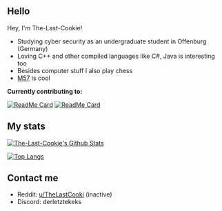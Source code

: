 ## Hello

Hey, I'm The-Last-Cookie!

- Studying cyber security as an undergraduate student in Offenburg (Germany)
- Loving C++ and other compiled languages like C#, Java is interesting too
- Besides computer stuff I also play chess
- [M57](https://en.wikipedia.org/wiki/Ring_Nebula) is cool

**Currently contributing to:**

[![ReadMe Card](https://github-readme-stats.vercel.app/api/pin/?username=ppy&repo=osu-wiki&show_owner=true)](https://github.com/ppy/osu-wiki)
[![ReadMe Card](https://github-readme-stats.vercel.app/api/pin/?username=The-Last-Cookie&repo=stringcalc&show_owner=true)](https://github.com/The-Last-Cookie/stringcalc)

## My stats

[![The-Last-Cookie's Github Stats](https://github-readme-stats.vercel.app/api?username=The-Last-Cookie&show_icons=true&include_all_commits=true)](https://github.com/The-Last-Cookie)

[![Top Langs](https://github-readme-stats.vercel.app/api/top-langs/?username=The-Last-Cookie)](https://github.com/The-Last-Cookie)

## Contact me

- Reddit: [u/TheLastCooki](https://www.reddit.com/user/TheLastCooki) (inactive)
- Discord: derletztekeks
